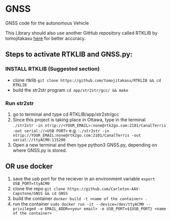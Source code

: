 # GNSS
GNSS code for the autonomous Vehicle

This Library should also use another GitHub repository called RTKLIB by tomojitakasu [here](https://github.com/tomojitakasu/RTKLIB) for better accuracy.
## Steps to activate RTKLIB and GNSS.py:

### INSTALL RTKLIB (Suggested section)
- clone rtklib ```git clone https://github.com/tomojitakasu/RTKLIB && cd RTKLIB```
- build the str2str program ```cd app/str2str/gcc/ && make ```


### Run str2str
1. go to terminal and type cd RTKLIB/app/str2str/gcc
2. Since this project is taking place in Ottawa, type in the terminal ```./str2str -in ntrip://<YOUR_EMAIL>:none@rtk2go.com:2101/CanalTerris -out serial://<USB PORT>``` e.g. :```./str2str -in ntrip://YOUR_EMAIL:none@rtk2go.com:2101/CanalTerris -out serial://ttyACM0:115200```
4. Open a new terminal and then type python3 GNSS.py, depending on where GNSS.py is stored.


## OR use docker

1.  save the usb port for the reciever in an environment variable ```export USB_PORT=ttyACM0```
2.  clone the repo ```git clone https://github.com/Carleton-AAV-Capstone/GNSS && cd GNSS```
3. build the container ```docker build -t <name of the container> .```
4. run the container ```sudo docker run -it --device=/dev/ttyACM0 --privileged -e EMAIL_ADDR=<your email> -e USB_PORT=${USB_PORT} <name of the container>```
